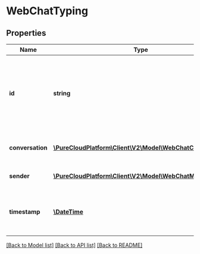 # WebChatTyping

## Properties
Name | Type | Description | Notes
------------ | ------------- | ------------- | -------------
**id** | **string** | The event identifier of this typing indicator event (useful to guard against event re-delivery | 
**conversation** | [**\PureCloudPlatform\Client\V2\Model\WebChatConversation**](WebChatConversation.md) | The identifier of the conversation | 
**sender** | [**\PureCloudPlatform\Client\V2\Model\WebChatMemberInfo**](WebChatMemberInfo.md) | The member who sent the message | 
**timestamp** | [**\DateTime**](\DateTime.md) | The timestamp of the message, in ISO-8601 format | 

[[Back to Model list]](../README.md#documentation-for-models) [[Back to API list]](../README.md#documentation-for-api-endpoints) [[Back to README]](../README.md)


